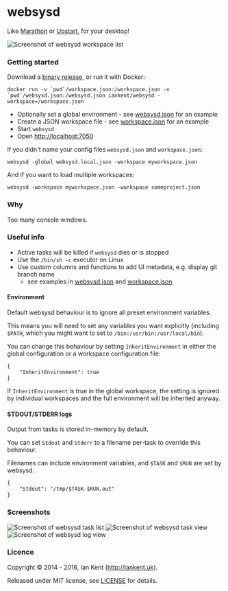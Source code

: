 websysd
=======

Like [Marathon](https://github.com/mesosphere/marathon) or [Upstart](https://code.launchpad.net/upstart), for your desktop!

![Screenshot of websysd workspace list](/images/websysd_workspaces.png "websysd workspaces")

### Getting started

Download a [binary release](https://github.com/websysd/websysd/releases), or run it with Docker:

```
docker run -v `pwd`/workspace.json:/workspace.json -v `pwd`/websysd.json:/websysd.json iankent/websysd -workspace=/workspace.json
```

- Optionally set a global environment - see [websysd.json](websysd.json) for an example
- Create a JSON workspace file - see [workspace.json](workspace.json) for an example
- Start `websysd`
- Open [http://localhost:7050](http://localhost:7050)

If you didn't name your config files `websysd.json` and `workspace.json`:

    websysd -global websysd.local.json -workspace myworkspace.json

And if you want to load multiple workspaces:

    websysd -workspace myworkspace.json -workspace someproject.json

### Why

Too many console windows.

### Useful info

- Active tasks will be killed if `websysd` dies or is stopped
- Use the `/bin/sh -c` executor on Linux
- Use custom columns and functions to add UI metadata, e.g. display git branch name
  - see examples in [websysd.json](websysd.json) and [workspace.json](workspace.json)

#### Environment

Default websysd behaviour is to ignore all preset environment variables.

This means you will need to set any variables you want explicitly (including `$PATH`,
which you might want to set to `/bin:/usr/bin:/usr/local/bin`).

You can change this behaviour by setting `InheritEnvironment` in either the global
configuration or a workspace configuration file:

    {
    	"InheritEnvironment": true
    }

If `InheritEnvironment` is true in the global workspace, the setting is ignored by
individual workspaces and the full environment will be inherited anyway.

#### STDOUT/STDERR logs

Output from tasks is stored in-memory by default.

You can set `Stdout` and `Stderr` to a filename per-task to override this behaviour.

Filenames can include environment variables, and `$TASK` and `$RUN` are set by websysd.

    {
    	"Stdout": "/tmp/$TASK-$RUN.out"
    }

### Screenshots

![Screenshot of websysd task list](/images/websysd_tasks.png "websysd task list")
![Screenshot of websysd task view](/images/websysd_task.png "websysd task view")
![Screenshot of websysd log view](/images/websysd_stdout.png "websysd log view")

### Licence

Copyright ©‎ 2014 - 2016, Ian Kent (http://iankent.uk).

Released under MIT license, see [LICENSE](LICENSE.md) for details.
